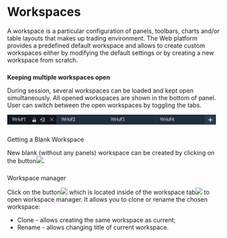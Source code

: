 # Workspaces

A workspace is a particular configuration of panels, toolbars, charts and/or table layouts that makes up trading environment. The Web platform provides a predefined default workspace and allows to create custom workspaces either by modifying the default settings or by creating a new workspace from scratch. 

### 
**Keeping multiple workspaces open** 

During session, several workspaces can be loaded and kept open simultaneously. All opened workspaces are shown in the bottom of panel. User can switch between the open workspaces by toggling the tabs.

![](../../.gitbook/assets/screenshot_1%20%287%29.png)

### 
Getting a Blank Workspace

 New blank \(without any panels\) workspace can be created by clicking on the button![](../../.gitbook/assets/screenshot_1-copy.png).

### 
Workspace manager

Click on the button![](../../.gitbook/assets/screenshot_2-copy-copy.png)
which is located inside of the workspace tab![](../../.gitbook/assets/screenshot_2-copy.png)
to open workspace manager. It allows you to clone or rename the chosen workspace:

* Clone - allows creating the same workspace as current;
* Rename - allows changing title of current workspace.

